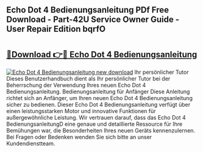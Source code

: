## Echo Dot 4 Bedienungsanleitung PDf Free Download - Part-42U Service Owner Guide - User Repair Edition bqrfO

# <h2><a href="http://df5bo6j.blite.top/?on=Echo+Dot+4+Bedienungsanleitung">🔗Download 👉🔴 Echo Dot 4 Bedienungsanleitung</a></h2>

[![Echo Dot 4 Bedienungsanleitung new download](https://i.imgur.com/lujVjoI.png)](http://df5bo6j.blite.top/?on=Echo+Dot+4+Bedienungsanleitung)
Ihr persönlicher Tutor Dieses Benutzerhandbuch dient als Ihr persönlicher Tutor bei der Beherrschung der Verwendung Ihres neuen Echo Dot 4 Bedienungsanleitung. Bedienungsanleitung für Anfänger Diese Anleitung richtet sich an Anfänger, um Ihren neuen Echo Dot 4 Bedienungsanleitung sicher zu bedienen. Dieser Echo Dot 4 Bedienungsanleitung verfügt über einen leistungsstarken Motor und innovative Funktionen für außergewöhnliche Leistung. Wir vertrauen darauf, dass das Echo Dot 4 BedienungsanleitungD eine genaue und detaillierte Ressource für Ihre Bemühungen war, die Besonderheiten Ihres neuen Geräts kennenzulernen. Bei Fragen oder Bedenken wenden Sie sich bitte an unser Kundendienstteam.

